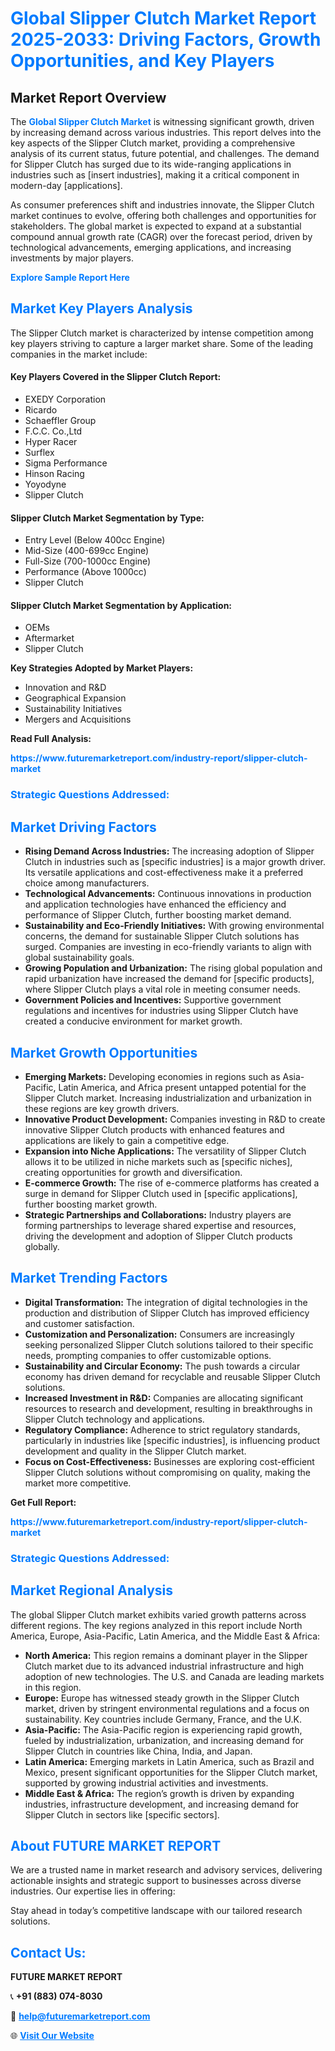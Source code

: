 <h1 style="color: #007BFF;">Global Slipper Clutch Market Report 2025-2033: Driving Factors, Growth Opportunities, and Key Players</h1>

<section id="overview">
<h2>Market Report Overview</h2>
<p>The <a href="https://www.futuremarketreport.com/industry-report/slipper-clutch-market" style="color: #007BFF; text-decoration: none;"><strong>Global Slipper Clutch Market</strong></a> is witnessing significant growth, driven by increasing demand across various industries. This report delves into the key aspects of the Slipper Clutch market, providing a comprehensive analysis of its current status, future potential, and challenges. The demand for Slipper Clutch has surged due to its wide-ranging applications in industries such as [insert industries], making it a critical component in modern-day [applications].</p>
<p>As consumer preferences shift and industries innovate, the Slipper Clutch market continues to evolve, offering both challenges and opportunities for stakeholders. The global market is expected to expand at a substantial compound annual growth rate (CAGR) over the forecast period, driven by technological advancements, emerging applications, and increasing investments by major players.</p>
</section>

<section id="overview">
<p><a href="https://www.futuremarketreport.com/request-sample/reportId=96786" style="color: #007BFF; text-decoration: none;"><strong>Explore Sample Report Here</strong></a></p>
</section>

<section id="key-players">
<h2 style="color: #007BFF;">Market Key Players Analysis</h2>
<p>The Slipper Clutch market is characterized by intense competition among key players striving to capture a larger market share. Some of the leading companies in the market include:</p>
<h4>Key Players Covered in the Slipper Clutch Report:</h4>
<ul><li>EXEDY Corporation</li><li>Ricardo</li><li>Schaeffler Group</li><li>F.C.C. Co.,Ltd</li><li>Hyper Racer</li><li>Surflex</li><li>Sigma Performance</li><li>Hinson Racing</li><li>Yoyodyne</li><li>Slipper Clutch</li></ul>
<h4>Slipper Clutch Market Segmentation by Type:</h4>
<ul><li>Entry Level (Below 400cc Engine)</li><li>Mid-Size (400-699cc Engine)</li><li>Full-Size (700-1000cc Engine)</li><li>Performance (Above 1000cc)</li><li>Slipper Clutch</li></ul>

<h4>Slipper Clutch Market Segmentation by Application:</h4>
<ul><li>OEMs</li><li>Aftermarket</li><li>Slipper Clutch</li></ul>
<p><strong>Key Strategies Adopted by Market Players:</strong></p>
<ul>
<li>Innovation and R&D</li>
<li>Geographical Expansion</li>
<li>Sustainability Initiatives</li>
<li>Mergers and Acquisitions</li>
</ul>
</section>

<section>
<p><strong>Read Full Analysis: </strong></p><a href="https://www.futuremarketreport.com/industry-report/slipper-clutch-market" style="color: #007BFF; text-decoration: none;"><strong>https://www.futuremarketreport.com/industry-report/slipper-clutch-market</strong></a>
<h3 style="color: #007BFF;">Strategic Questions Addressed:</h3>
</section>

<section id="driving-factors">
<h2 style="color: #007BFF;">Market Driving Factors</h2>
<ul>
<li><strong>Rising Demand Across Industries:</strong> The increasing adoption of Slipper Clutch in industries such as [specific industries] is a major growth driver. Its versatile applications and cost-effectiveness make it a preferred choice among manufacturers.</li>
<li><strong>Technological Advancements:</strong> Continuous innovations in production and application technologies have enhanced the efficiency and performance of Slipper Clutch, further boosting market demand.</li>
<li><strong>Sustainability and Eco-Friendly Initiatives:</strong> With growing environmental concerns, the demand for sustainable Slipper Clutch solutions has surged. Companies are investing in eco-friendly variants to align with global sustainability goals.</li>
<li><strong>Growing Population and Urbanization:</strong> The rising global population and rapid urbanization have increased the demand for [specific products], where Slipper Clutch plays a vital role in meeting consumer needs.</li>
<li><strong>Government Policies and Incentives:</strong> Supportive government regulations and incentives for industries using Slipper Clutch have created a conducive environment for market growth.</li>
</ul>
</section>

<section id="growth-opportunities">
<h2 style="color: #007BFF;">Market Growth Opportunities</h2>
<ul>
<li><strong>Emerging Markets:</strong> Developing economies in regions such as Asia-Pacific, Latin America, and Africa present untapped potential for the Slipper Clutch market. Increasing industrialization and urbanization in these regions are key growth drivers.</li>
<li><strong>Innovative Product Development:</strong> Companies investing in R&D to create innovative Slipper Clutch products with enhanced features and applications are likely to gain a competitive edge.</li>
<li><strong>Expansion into Niche Applications:</strong> The versatility of Slipper Clutch allows it to be utilized in niche markets such as [specific niches], creating opportunities for growth and diversification.</li>
<li><strong>E-commerce Growth:</strong> The rise of e-commerce platforms has created a surge in demand for Slipper Clutch used in [specific applications], further boosting market growth.</li>
<li><strong>Strategic Partnerships and Collaborations:</strong> Industry players are forming partnerships to leverage shared expertise and resources, driving the development and adoption of Slipper Clutch products globally.</li>
</ul>
</section>

<section id="trending-factors">
<h2 style="color: #007BFF;">Market Trending Factors</h2>
<ul>
<li><strong>Digital Transformation:</strong> The integration of digital technologies in the production and distribution of Slipper Clutch has improved efficiency and customer satisfaction.</li>
<li><strong>Customization and Personalization:</strong> Consumers are increasingly seeking personalized Slipper Clutch solutions tailored to their specific needs, prompting companies to offer customizable options.</li>
<li><strong>Sustainability and Circular Economy:</strong> The push towards a circular economy has driven demand for recyclable and reusable Slipper Clutch solutions.</li>
<li><strong>Increased Investment in R&D:</strong> Companies are allocating significant resources to research and development, resulting in breakthroughs in Slipper Clutch technology and applications.</li>
<li><strong>Regulatory Compliance:</strong> Adherence to strict regulatory standards, particularly in industries like [specific industries], is influencing product development and quality in the Slipper Clutch market.</li>
<li><strong>Focus on Cost-Effectiveness:</strong> Businesses are exploring cost-efficient Slipper Clutch solutions without compromising on quality, making the market more competitive.</li>
</ul>
</section>

<section>
<p><strong>Get Full Report: </strong></p><a href="https://www.futuremarketreport.com/industry-report/slipper-clutch-market" style="color: #007BFF; text-decoration: none;"><strong>https://www.futuremarketreport.com/industry-report/slipper-clutch-market</strong></a>
<h3 style="color: #007BFF;">Strategic Questions Addressed:</h3>
</section>


<section id="regional-analysis">
<h2 style="color: #007BFF;">Market Regional Analysis</h2>
<p>The global Slipper Clutch market exhibits varied growth patterns across different regions. The key regions analyzed in this report include North America, Europe, Asia-Pacific, Latin America, and the Middle East & Africa:</p>
<ul>
<li><strong>North America:</strong> This region remains a dominant player in the Slipper Clutch market due to its advanced industrial infrastructure and high adoption of new technologies. The U.S. and Canada are leading markets in this region.</li>
<li><strong>Europe:</strong> Europe has witnessed steady growth in the Slipper Clutch market, driven by stringent environmental regulations and a focus on sustainability. Key countries include Germany, France, and the U.K.</li>
<li><strong>Asia-Pacific:</strong> The Asia-Pacific region is experiencing rapid growth, fueled by industrialization, urbanization, and increasing demand for Slipper Clutch in countries like China, India, and Japan.</li>
<li><strong>Latin America:</strong> Emerging markets in Latin America, such as Brazil and Mexico, present significant opportunities for the Slipper Clutch market, supported by growing industrial activities and investments.</li>
<li><strong>Middle East & Africa:</strong> The region’s growth is driven by expanding industries, infrastructure development, and increasing demand for Slipper Clutch in sectors like [specific sectors].</li>
</ul>
</section>

<footer>
<h2 style="color: #007BFF;">About FUTURE MARKET REPORT</h2>
<p>We are a trusted name in market research and advisory services, delivering actionable insights and strategic support to businesses across diverse industries. Our expertise lies in offering:</p>

<p>Stay ahead in today’s competitive landscape with our tailored research solutions.</p>

<h2 style="color: #007BFF;">Contact Us:</h2>
<p><strong>FUTURE MARKET REPORT</strong></p>
<p>📞 <strong>+91 (883) 074-8030</strong></p>
<p>📧 <strong><a href="mailto:help@futuremarketreport.com" style="color: #007BFF;">help@futuremarketreport.com</a></strong></p>
<p>🌐 <strong><a href="https://www.futuremarketreport.com/" style="color: #007BFF;">Visit Our Website</a></strong></p>
</footer>